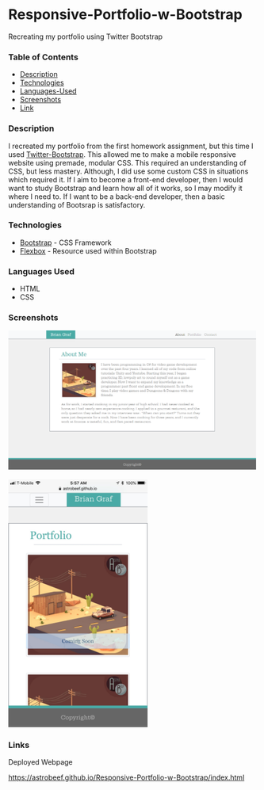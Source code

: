 # Responsive-Portfolio-w-Bootstrap
Recreating my portfolio using Twitter Bootstrap


### Table of Contents
- [Description](#Description)
- [Technologies](#Technologies)
- [Languages-Used](#Languages-Used)
- [Screenshots](#Screenshots)
- [Link](#Link)
​
### Description

I recreated my portfolio from the first homework assignment, but this time I used [Twitter-Bootstrap](https://getbootstrap.com).  This allowed me to make a mobile responsive website using premade, modular CSS.  This required an understanding of CSS, but less mastery.  Although, I did use some custom CSS in situations which required it.  If I aim to become a front-end developer, then I would want to study Bootstrap and learn how all of it works, so I may modify it where I need to.  If I want to be a back-end developer, then a basic understanding of Bootsrap is satisfactory.

### Technologies

- [Bootstrap](https://getbootstrap.com/) - CSS Framework
- [Flexbox](https://developer.mozilla.org/en-US/docs/Learn/CSS/CSS_layout/Flexbox) - Resource used within Bootstrap

### Languages Used

- HTML
- CSS

### Screenshots

<img src = "assets/images/screenshot-1.png" alt = "fullscreen"  width = "500px" >

<br>

<br>

<img src = "assets/images/screenshot-2.jpg" alt = "mobile"  height = "500px" >

### Links

Deployed Webpage

https://astrobeef.github.io/Responsive-Portfolio-w-Bootstrap/index.html
